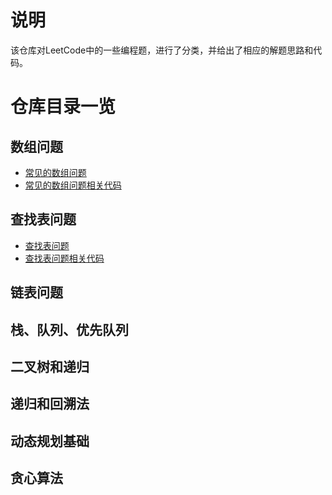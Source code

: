 # 说明
该仓库对LeetCode中的一些编程题，进行了分类，并给出了相应的解题思路和代码。

# 仓库目录一览
## 数组问题 

- [常见的数组问题](https://github.com/DuHouAn/AlgorithmForInterview/blob/master/notes/01LeetCode%E4%B8%AD%E7%9A%84%E6%95%B0%E7%BB%84%E9%97%AE%E9%A2%98.md)
- [常见的数组问题相关代码](https://github.com/DuHouAn/AlgorithmForInterview/tree/master/src/com/southeast/code_01_array)
## 查找表问题
- [查找表问题](https://github.com/DuHouAn/00Algorithm/blob/master/03LeetCodeForInterview/02%E6%9F%A5%E6%89%BE%E9%97%AE%E9%A2%98.md)
- [查找表问题相关代码](https://github.com/DuHouAn/AlgorithmForInterview/tree/master/src/com/southeast/code_02_find)
## 链表问题
## 栈、队列、优先队列
## 二叉树和递归
## 递归和回溯法
## 动态规划基础
## 贪心算法
